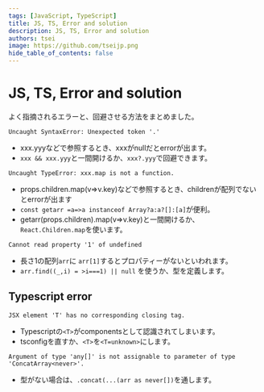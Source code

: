 ```yaml
---
tags: [JavaScript, TypeScript]
title: JS, TS, Error and solution
description: JS, TS, Error and solution
authors: tsei
image: https://github.com/tseijp.png
hide_table_of_contents: false
---
```


# JS, TS, Error and solution
よく指摘されるエラーと、回避させる方法をまとめました。

`Uncaught SyntaxError: Unexpected token '.'`
- xxx.yyyなどで参照するとき、xxxがnullだとerrorが出ます。
- `xxx && xxx.yyy`と一間開けるか、`xxx?.yyy`で回避できます。

`Uncaught TypeError: xxx.map is not a function.`
- props.children.map(v=>v.key)などで参照するとき、childrenが配列でないとerrorが出ます
- `const getarr =a=>a instanceof Array?a:a?[]:[a]`が便利。
- getarr(props.children).map(v=>v.key)と一間開けるか、`React.Children.map`を使います。

`Cannot read property '1' of undefined`
- 長さ1の配列`arr`に `arr[1]`するとプロパティーがないといわれます。
- `arr.find((_,i) = >i===1) || null` を使うか、型を定義します。

## Typescript error
`JSX element 'T' has no corresponding closing tag.`
- Typescriptの`<T>`がcomponentsとして認識されてしまいます。
- tsconfigを直すか、`<T>`を`<T=unknown>`にします。

`Argument of type 'any[]' is not assignable to parameter of type 'ConcatArray<never>'.`
- 型がない場合は、`.concat(...(arr as never[])`を通します。
